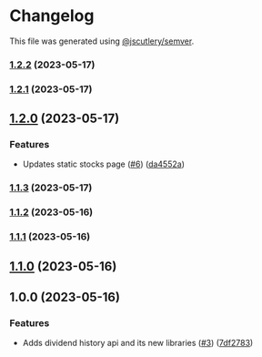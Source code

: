 # Changelog

This file was generated using [@jscutlery/semver](https://github.com/jscutlery/semver).

### [1.2.2](https://github.com/clayton-duarte/amalg/compare/dividend-history-1.2.1...dividend-history-1.2.2) (2023-05-17)

### [1.2.1](https://github.com/clayton-duarte/amalg/compare/dividend-history-1.2.0...dividend-history-1.2.1) (2023-05-17)

## [1.2.0](https://github.com/clayton-duarte/amalg/compare/dividend-history-1.1.3...dividend-history-1.2.0) (2023-05-17)


### Features

* Updates static stocks page ([#6](https://github.com/clayton-duarte/amalg/issues/6)) ([da4552a](https://github.com/clayton-duarte/amalg/commit/da4552ad34c98f395af1242de64c965ed78393d3))

### [1.1.3](https://github.com/clayton-duarte/amalg/compare/dividend-history-1.1.2...dividend-history-1.1.3) (2023-05-17)

### [1.1.2](https://github.com/clayton-duarte/amalg/compare/dividend-history-1.1.1...dividend-history-1.1.2) (2023-05-16)

### [1.1.1](https://github.com/clayton-duarte/amalg/compare/dividend-history-1.1.0...dividend-history-1.1.1) (2023-05-16)

## [1.1.0](https://github.com/clayton-duarte/amalg/compare/dividend-history-1.0.0...dividend-history-1.1.0) (2023-05-16)

## 1.0.0 (2023-05-16)

### Features

- Adds dividend history api and its new libraries ([#3](https://github.com/clayton-duarte/amalg/issues/3)) ([7df2783](https://github.com/clayton-duarte/amalg/commit/7df2783c720a51a6754af7b4fea58469b1870691))
